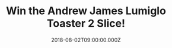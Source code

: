 ---
campaign-uuid: "c-c24cf5be-a6f1-4b0a-82b4-9d9739b7b150"
type: "Competition"
category: "Gifts"
date: "2018-08-02T09:00:00.000Z"
end-date: "2018-09-02T23:59:00.000Z"
disable-form: false
is_promoted: false
has_entry_page: true
title: "Win the Andrew James Lumiglo Toaster 2 Slice!"
competition-description: "<p>If breakfast is your favourite meal of the day, this\
  \ is for YOU! We have in our hands the stylish Lumiglo Toaster from Andrew James\
  \ for one lucky NME AAA member to win!</p>\r\n<p>Click below for a chance to win!</p>"
hero-header: "Win the Andrew James Lumiglo Toaster 2 Slice!"
terms-confirmation: "N/A"
banner-img: "https://assets.expresslyapp.com/asset-22496932-2f6e-4600-8522-5d981a2f1276.jpg"
logo-left-href: "aaa.nme.com"
logo-left-image: "https://assets.expresslyapp.com/asset-ac9d9672-ab15-4f0c-bceb-76885365b517.jpg"
logo-left-title: "nme aaa"
bg-image-hero: "https://assets.expresslyapp.com/asset-0fc59ebf-2ec9-4dc1-ba97-9cf88b21e66d.jpg"
bg-image-first: "https://assets.expresslyapp.com/asset-24d3db1f-9054-46e8-afdc-cd893f301d0a.jpg"
section1-content: "<p>The stylish Lumiglo Toaster from Andrew James not only looks\
  \ fantastic, it is packed full of helpful features. With a matt black finish and\
  \ blue LED lights that illuminate during operation, this toaster has a slick modern\
  \ look that also sits well in more traditional kitchens.</p>\r\n<p>It is the ideal\
  \ machine for any toast lover, with adjustable browning, wide bread slots and a\
  \ warming rack for croissants etc. Simple to use, and easy to clean, this toaster\
  \ helps you create your perfect slice of toast.</p>\r\n<p>Enter the form below and\
  \ start the day right with the stylish Lumiglo toaster from Andrew James!</p>\r\n\
  <p>Good luck!</p>"
entry-title: "Win the Andrew James Lumiglo Toaster 2 Slice!"
entry-content: "Enter the draw to win Andrew James Lumiglo Toaster 2 Slice by completing\
  \ the form below before 23:59 on 2nd of September 2018."
has-winner: true
winner-title: "Congratulations to Alison J. who won the Andrew James Toaster!"
winner-banner: "https://assets.expresslyapp.com/asset-732d2352-8b08-4cf7-ac17-eace45e25593.jpg"
prize-description: "Andrew James Lumiglo Toaster 2 Slice"
special-conditions: "Multiple entries are allowed up to one every day."
---